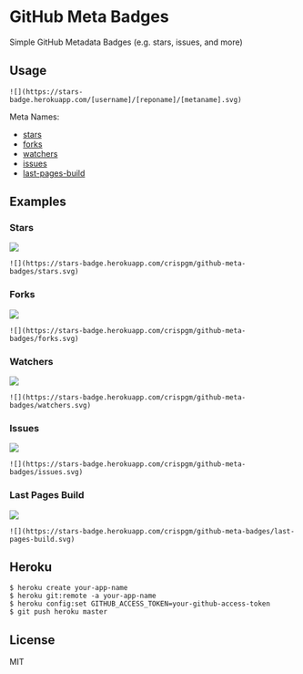 # GitHub Meta Badges

Simple GitHub Metadata Badges (e.g. stars, issues, and more)

## Usage

```
![](https://stars-badge.herokuapp.com/[username]/[reponame]/[metaname].svg)
```

Meta Names:

* [stars](#stars)
* [forks](#forks)
* [watchers](#watchers)
* [issues](#issues)
* [last-pages-build](#last-pages-build)

## Examples

### Stars

![](https://stars-badge.herokuapp.com/crispgm/github-meta-badges/stars.svg)
```
![](https://stars-badge.herokuapp.com/crispgm/github-meta-badges/stars.svg)
```

### Forks

![](https://stars-badge.herokuapp.com/crispgm/github-meta-badges/forks.svg)
```
![](https://stars-badge.herokuapp.com/crispgm/github-meta-badges/forks.svg)
```

### Watchers

![](https://stars-badge.herokuapp.com/crispgm/github-meta-badges/watchers.svg)
```
![](https://stars-badge.herokuapp.com/crispgm/github-meta-badges/watchers.svg)
```

### Issues

![](https://stars-badge.herokuapp.com/crispgm/github-meta-badges/issues.svg)
```
![](https://stars-badge.herokuapp.com/crispgm/github-meta-badges/issues.svg)
```

### Last Pages Build

![](https://stars-badge.herokuapp.com/crispgm/github-meta-badges/last-pages-build.svg)
```
![](https://stars-badge.herokuapp.com/crispgm/github-meta-badges/last-pages-build.svg)
```

## Heroku

```
$ heroku create your-app-name
$ heroku git:remote -a your-app-name
$ heroku config:set GITHUB_ACCESS_TOKEN=your-github-access-token
$ git push heroku master
```

## License

MIT
